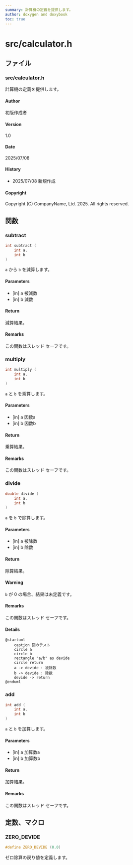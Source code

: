 ```yaml
---
summary: 計算機の定義を提供します。
author: doxygen and doxybook
toc: true
---
```


<!-- IMPORTANT: This is an AUTOMATICALLY GENERATED file by doxygen and doxybook. Manual edits are NOT allowed. -->

# src/calculator.h

## ファイル

### src/calculator.h

計算機の定義を提供します。

#### Author

初版作成者

#### Version

1.0

#### Date

2025/07/08

#### History

* 2025/07/08 新規作成

#### Copyright

Copyright (C) CompanyName, Ltd. 2025. All rights reserved.

## 関数

### subtract

```cpp
int subtract (
    int a,
    int b
)
```

`a` から `b` を減算します。

#### Parameters

* [in] a 被減数
* [in] b 減数

#### Return

減算結果。

#### Remarks

この関数はスレッド セーフです。

### multiply

```cpp
int multiply (
    int a,
    int b
)
```

`a` と `b` を乗算します。

#### Parameters

* [in] a 因数a
* [in] b 因数b

#### Return

乗算結果。

#### Remarks

この関数はスレッド セーフです。

### divide

```cpp
double divide (
    int a,
    int b
)
```

`a` を `b` で除算します。

#### Parameters

* [in] a 被除数
* [in] b 除数

#### Return

除算結果。

#### Warning

`b` が 0 の場合、結果は未定義です。

#### Remarks

この関数はスレッド セーフです。

#### Details

```plantuml
@startuml
    caption 図のテスト
    circle a
    circle b
    rectangle "a/b" as devide
    circle return
    a -> devide : 被除数
    b -> devide : 除数
    devide -> return
@enduml
```

### add

```cpp
int add (
    int a,
    int b
)
```

`a` と `b` を加算します。

#### Parameters

* [in] a 加算数a
* [in] b 加算数b

#### Return

加算結果。

#### Remarks

この関数はスレッド セーフです。

## 定数、マクロ

### ZERO_DEVIDE

```cpp
#define ZERO_DEVIDE (0.0)
```

ゼロ除算の戻り値を定義します。
